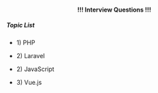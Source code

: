 <h4 align="center"> !!! Interview Questions !!! </h4>

<h5>Topic List</h5>

- <p>1) PHP </p>
- <p>2) Laravel </p>
- <p>2) JavaScript </p>
- <p>3) Vue.js  </p>
